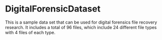 # DigitalForensicDataset
This is a sample data set that can be used for digital forensics file recovery research. It includes a total of 96 files, which include 24 different file types with 4 files of each type.
